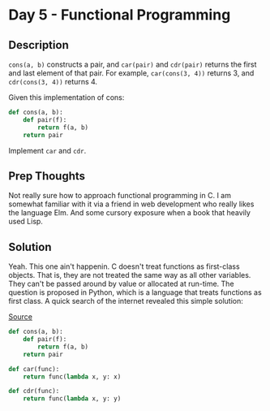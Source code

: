 # Day 5 - Functional Programming

## Description

`cons(a, b)` constructs a pair, and `car(pair)` and `cdr(pair)` returns the first and last element of that pair. For example, `car(cons(3, 4))` returns 3, and `cdr(cons(3, 4))` returns 4.

Given this implementation of cons:

``` python
def cons(a, b):
    def pair(f):
        return f(a, b)
    return pair
```

Implement `car` and `cdr`.

## Prep Thoughts

Not really sure how to approach functional programming in C. I am somewhat familiar with it via a friend in web development who really likes the language Elm. And some cursory exposure when a book that heavily used Lisp.

## Solution

Yeah. This one ain't happenin. C doesn't treat functions as first-class objects. That is, they are not treated the same way as all other variables. They can't be passed around by value or allocated at run-time. The question is proposed in Python, which is a language that treats functions as first class. A quick search of the internet revealed this simple solution: 

[Source](https://gist.githubusercontent.com/housecricket/e996b6b604bce838d6d11e3ef36db4d7/raw/643f8e47487dd30779c6a5262e155d5edf50edbc/daily-coding-problem-%235.py)

``` python
def cons(a, b):
    def pair(f):
        return f(a, b)
    return pair

def car(func):
    return func(lambda x, y: x)

def cdr(func):
    return func(lambda x, y: y)
```
